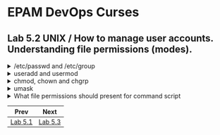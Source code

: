# EPAM DevOps Curses
## Lab 5.2 UNIX / How to manage user accounts. Understanding file permissions (modes).

<details><summary>/etc/passwd and /etc/group</summary>
<br><p>There are two main files that are used to separate privileges.
<p>They contain information about user and group names and their corresponding numeric identifiers (UID and GID). The user is a member of one or more groups. /etc/passwd contains the GID of the user's primary group, additional groups for this user are listed in /etc/group:

![](t5.2.passwd.group.png)
</details>

<details><summary>useradd and usermod</summary>
<br><p>We can use the adduser or useradd commands to add a user. You can change the properties of a user account using the usermod command. /etc/skel/ contains base files for user's home directory:

![](t5.2.user.add.png)
![](t5.2.user.mod.skel.modes.png)
</details>

<details><summary>chmod, chown and chgrp</summary>
<br><p>Every file in UNIX has 3 basic permissions: Read, Write and eXecute

![](t5.2.ch.own.grp.PNG)
![](t5.2.passwd+group-r.PNG)
<p>Every file in UNIX has 4 sets of these permissions: for special bits, for owner, for group and for others

![](t5.2.owner.group.others.PNG)
![](t5.2.SUID+t.PNG)
</details>

<details><summary>umask</summary>
<br><p>You can define the default value of the file permissions (modes) that will be set when a new file is created. You should be aware that locking the eXecute bit with umask can impact proper directories creation.

![](t5.2.umask.PNG)
</details>

<details><summary>What file permissions should present for command script</summary>
<br><p>Most important file mode for file with script is Read.
You need it when start script. For example: bash my_script
<p>If you want start this script independity then you must add eXecute permission.
</details>

|Prev|Next|
|----|----|
|<a href=../task5.1/readme.md>Lab 5.1</a>|<a href=../task5.3/readme.md>Lab 5.3</a>|

